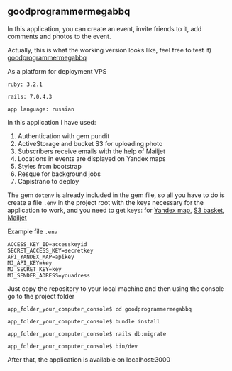 ## goodprogrammermegabbq

In this application, you can create an event, invite friends to it, add comments and photos to the event.

Actually, this is what the working version looks like, feel free to test it) [goodprogrammermegabbq](http://goodprogrammermegabbq.fun)

As a platform for deployment VPS

```
ruby: 3.2.1

rails: 7.0.4.3

app language: russian
```

In this application I have used:
1. Authentication with gem pundit
2. ActiveStorage and bucket S3 for uploading photo
3. Subscribers receive emails with the help of Mailjet
4. Locations in events are displayed on Yandex maps
5. Styles from bootstrap
6. Resque for background jobs
7. Capistrano to deploy


The gem `dotenv` is already included in the gem file, so all you have to do is create a file `.env` in the project root with the keys necessary for the application to work, and you need to get keys: for [Yandex map](https://yandex.ru/dev/maps/jsapi/doc/2.1/quick-start/index.html#get-api-key), [S3 basket](https://cloud.yandex.ru/), [Mailjet](https://www.mailjet.com/)

Example file `.env`

```
ACCESS_KEY_ID=accesskeyid
SECRET_ACCESS_KEY=secretkey
API_YANDEX_MAP=apikey
MJ_API_KEY=key
MJ_SECRET_KEY=key
MJ_SENDER_ADRESS=youadress
```

Just copy the repository to your local machine and then using the console go to the project folder


```
app_folder_your_computer_console$ cd goodprogrammermegabbq

app_folder_your_computer_console$ bundle install

app_folder_your_computer_console$ rails db:migrate

app_folder_your_computer_console$ bin/dev
```

After that, the application is available on localhost:3000

